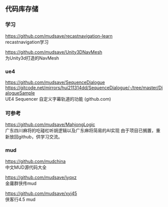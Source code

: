 ## 代码库存储

### 学习
https://github.com/mudsave/recastnavigation-learn  
recastnavigation学习

https://github.com/mudsave/Unity3DNavMesh  
为Unity3d打造的NavMesh


### ue4
https://github.com/mudsave/SequenceDialogue  
https://gitcode.net/mirrors/hui211314dd/SequenceDialogue/-/tree/master/DialogueSample  
UE4 Sequencer 自定义字幕轨道的功能 (github.com)


### 可参考
https://github.com/mudsave/MahjongLogic  
广东四川麻将的吃碰杠听胡逻辑以及广东麻将简易的AI实现
由于项目已搁置，重新放回github，供学习交流。



### mud
https://github.com/mudchina  
中文MUD源代码大全

https://github.com/mudsave/jyqxz  
金庸群侠传mud

https://github.com/mudsave/xyj45  
侠客行4.5 mud

